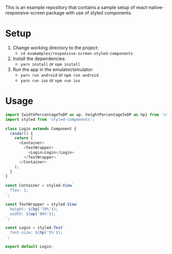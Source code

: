 This is an example repository that contains a sample setup of react-native-responsive-screen package with use of styled components.

# Setup

1. Change working directory to the project:
    - `cd examamples/responsive-screen-styled-components`
1. Install the dependencies:
    - `yarn install`  or  `npm install`
1. Run the app in the emulator/simulator:
    - `yarn run android`  or  `npm run android`
    - `yarn run ios`  or  `npm run ios`

# Usage

```javascript
import {widthPercentageToDP as wp, heightPercentageToDP as hp} from 'react-native-responsive-screen';
import styled from 'styled-components';

class Login extends Component {
  render() {
    return (
      <Container>
        <TextWrapper>
          <Login>Login</Login>
        </TextWrapper>
      </Container>
    );
  }
}

const Container = styled.View`
  flex: 1;
`;

const TextWrapper = styled.View`
  height: ${hp('70%')};
  width: ${wp('80%')};
`;

const Login = styled.Text`
  font-size: ${hp('5%')};
`;

export default Login;
```
